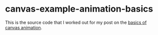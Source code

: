 # canvas-example-animation-basics

This is the source code that I worked out for my post on the [basics of canvas animation](https://dustinpfister.github.io/2019/10/10/canvas-example-animation-basics/).